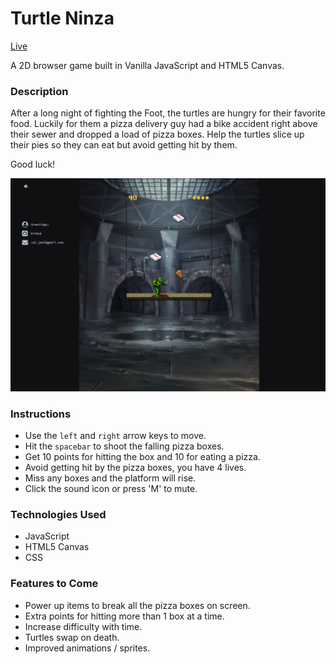 # Turtle Ninza

[Live](turtleninza.calvinjee.com)

A 2D browser game built in Vanilla JavaScript and HTML5 Canvas.

### Description
After a long night of fighting the Foot, the turtles are hungry for their favorite food. Luckily for them a pizza delivery guy had a bike accident right above their sewer and dropped a load of pizza boxes. Help the turtles slice up their pies so they can eat but avoid getting hit by them.

Good luck!

![screenshot](./assets/images/screenshot.png)

### Instructions
- Use the `left` and `right` arrow keys to move.
- Hit the `spacebar` to shoot the falling pizza boxes.
- Get 10 points for hitting the box and 10 for eating a pizza.
- Avoid getting hit by the pizza boxes, you have 4 lives.
- Miss any boxes and the platform will rise.
- Click the sound icon or press 'M' to mute.

### Technologies Used
- JavaScript
- HTML5 Canvas
- CSS

### Features to Come
- Power up items to break all the pizza boxes on screen.
- Extra points for hitting more than 1 box at a time.
- Increase difficulty with time.
- Turtles swap on death.
- Improved animations / sprites.
